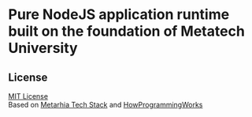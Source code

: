 # Pure NodeJS application runtime built on the foundation of Metatech University

## License

[MIT License](./LICENSE)<br>
Based on [Metarhia Tech Stack](https://github.com/metarhia) and [HowProgrammingWorks](https://github.com/HowProgrammingWorks)